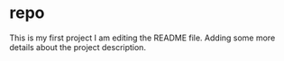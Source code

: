 # repo
This is my first project
I am editing the README file. Adding some more details about the project description.
